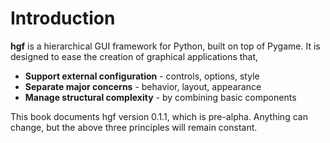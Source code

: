 # Introduction

**hgf** is a hierarchical GUI framework for Python, built on top of Pygame. It is designed to ease the creation of graphical applications that,

- **Support external configuration** - controls, options, style
- **Separate major concerns** - behavior, layout, appearance
- **Manage structural complexity** - by combining basic components

This book documents hgf version 0.1.1, which is pre-alpha. Anything can change, but the above three principles will remain constant.

